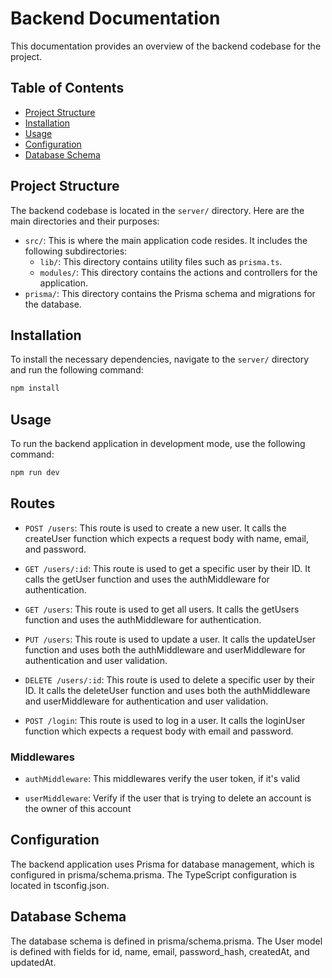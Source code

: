 # Backend Documentation

This documentation provides an overview of the backend codebase for the project.

## Table of Contents

- [Project Structure](#project-structure)
- [Installation](#installation)
- [Usage](#usage)
- [Configuration](#configuration)
- [Database Schema](#database-schema)

## Project Structure

The backend codebase is located in the `server/` directory. Here are the main directories and their purposes:

- `src/`: This is where the main application code resides. It includes the following subdirectories:
  - `lib/`: This directory contains utility files such as `prisma.ts`.
  - `modules/`: This directory contains the actions and controllers for the application.
- `prisma/`: This directory contains the Prisma schema and migrations for the database.

## Installation

To install the necessary dependencies, navigate to the `server/` directory and run the following command:

```sh
npm install
```

## Usage

To run the backend application in development mode, use the following command:

```sh
npm run dev
```

## Routes

- `POST /users`: This route is used to create a new user. It calls the createUser function which expects a request body with name, email, and password.

- `GET /users/:id`: This route is used to get a specific user by their ID. It calls the getUser function and uses the authMiddleware for authentication.

- `GET /users`: This route is used to get all users. It calls the getUsers function and uses the authMiddleware for authentication.

- `PUT /users`: This route is used to update a user. It calls the updateUser function and uses both the authMiddleware and userMiddleware for authentication and user validation.

- `DELETE /users/:id`: This route is used to delete a specific user by their ID. It calls the deleteUser function and uses both the authMiddleware and userMiddleware for authentication and user validation.

- `POST /login`: This route is used to log in a user. It calls the loginUser function which expects a request body with email and password.

### Middlewares

- `authMiddleware`: This middlewares verify the user token, if it's valid

- `userMiddleware`: Verify if the user that is trying to delete an account is the owner of this account

## Configuration

The backend application uses Prisma for database management, which is configured in prisma/schema.prisma. The TypeScript configuration is located in tsconfig.json.

## Database Schema

The database schema is defined in prisma/schema.prisma. The User model is defined with fields for id, name, email, password_hash, createdAt, and updatedAt.
